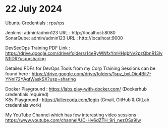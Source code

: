 # 22 July 2024

Ubuntu Credentials : rps/rps <br>

Jenkins: admin/admin123 URL : http://localhost:8080 <br>
SonarQube: admin/admin123 URL : http://localhost:9000 <br>


DevSecOps Training PDF Link : https://drive.google.com/drive/folders/14eRyWNfxYmHHqbNv2pzQbnR13lvNfIDR?usp=sharing <br>


Detailed PDFs for DevOps Tools from my Corp Training Sessions can be found here : 
https://drive.google.com/drive/folders/1spz_bxLOic4Bit7-YNni72YAqtWaskSX?usp=sharing <br>

Docker Playground : https://labs.play-with-docker.com/ (Dockerhub credentials required) <br>
K8s Playground : https://killercoda.com/login (Gmail, GitHub & GitLab credentials work) <br>

My YouTube Channel which has few interesting video sessions : https://www.youtube.com/channel/UC-Hv6dZTH_9rj_nezOSa9Iw <br>
